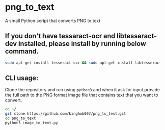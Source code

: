 # png_to_text
A small Python script that converts PNG to text

## If you don't have tessaract-ocr and libtesseract-dev installed, please install by running below command.

```bash
sudo apt-get install tesseract-ocr && sudo apt-get install libtesseract-dev
```

## CLI usage:
Clone the repository and run using `python3` and when it ask for input provide the full path to the PNG format image file that contains text that you want to convert.

```bash
cd ~/
git clone https://github.com/kinghub007/png_to_text.git
cd png_to_text
python3 image_to_text.py
```

